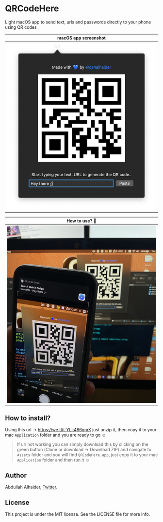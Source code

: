 # QRCodeHere
Light macOS app to send text, urls and passwords directly to your phone using QR codes 


| macOS app screenshot |
| --- |
| ![](Assets/mac_image.png) |

| How to use? 🤕 |
| --- |
| ![](Assets/ios_image.jpg) |


## How to install?
Using this url -> https://we.tl/t-YLit486qmX just unzip it, then copy it to your mac `Application` folder and you are ready to go ☺️

> If url not working you can simply download this by clicking on the green button (Clone or download -> Download ZIP) and navigate to `Assets` folder and you will find `QRCodeHere.app`, just copy it to your mac `Application` folder and then run it ☺️


## Author

Abdullah Alhaider, [Twitter](https://twitter.com/cs4alhaider). 


## License

This project is under the MIT license. See the LICENSE file for more info.
